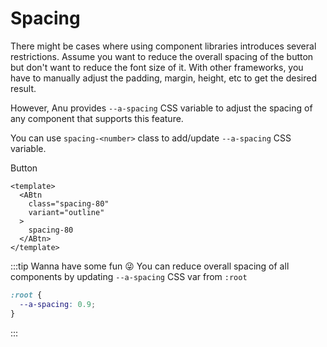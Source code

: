 # Spacing

There might be cases where using component libraries introduces several restrictions. Assume you want to reduce the overall spacing of the button but don't want to reduce the font size of it. With other frameworks, you have to manually adjust the padding, margin, height, etc to get the desired result.

However, Anu provides `--a-spacing` CSS variable to adjust the spacing of any component that supports this feature.

You can use `spacing-<number>` class to add/update `--a-spacing` CSS variable.

<ABtn class="spacing-80" variant="outline">Button</ABtn>

```vue{3}
<template>
  <ABtn
    class="spacing-80"
    variant="outline"
  >
    spacing-80
  </ABtn>
</template>
```

:::tip Wanna have some fun 😜
You can reduce overall spacing of all components by updating `--a-spacing` CSS var from `:root`

```css
:root {
  --a-spacing: 0.9;
}
```

:::
